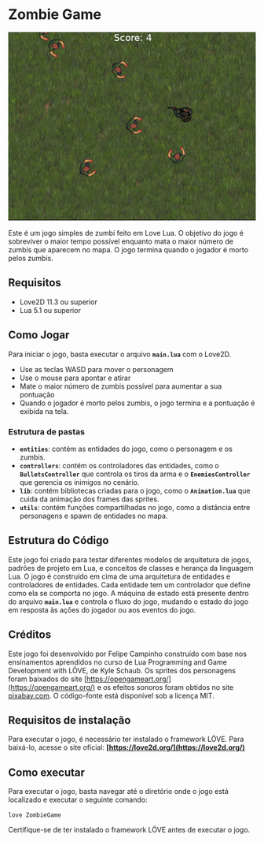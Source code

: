 # Zombie Game

![Imagem do Zombie Game](./image.png)

Este é um jogo simples de zumbi feito em Love Lua. O objetivo do jogo é sobreviver o maior tempo possível enquanto mata o maior número de zumbis que aparecem no mapa. O jogo termina quando o jogador é morto pelos zumbis.

## **Requisitos**

- Love2D 11.3 ou superior
- Lua 5.1 ou superior

## **Como Jogar**

Para iniciar o jogo, basta executar o arquivo **`main.lua`** com o Love2D.

- Use as teclas WASD para mover o personagem
- Use o mouse para apontar e atirar
- Mate o maior número de zumbis possível para aumentar a sua pontuação
- Quando o jogador é morto pelos zumbis, o jogo termina e a pontuação é exibida na tela.

### **Estrutura de pastas**

- **`entities`**: contém as entidades do jogo, como o personagem e os zumbis.
- **`controllers`**: contém os controladores das entidades, como o **`BulletsController`** que controla os tiros da arma e o **`EnemiesController`** que gerencia os inimigos no cenário.
- **`lib`**: contém bibliotecas criadas para o jogo, como o **`Animation.lua`** que cuida da animação dos frames das sprites.
- **`utils`**: contém funções compartilhadas no jogo, como a distância entre personagens e spawn de entidades no mapa.

## **Estrutura do Código**

Este jogo foi criado para testar diferentes modelos de arquitetura de jogos, padrões de projeto em Lua, e conceitos de classes e herança da linguagem Lua. O jogo é construído em cima de uma arquitetura de entidades e controladores de entidades. Cada entidade tem um controlador que define como ela se comporta no jogo. A máquina de estado está presente dentro do arquivo **`main.lua`** e controla o fluxo do jogo, mudando o estado do jogo em resposta às ações do jogador ou aos eventos do jogo.

## **Créditos**

Este jogo foi desenvolvido por Felipe Campinho construído com base nos ensinamentos aprendidos no curso de Lua Programming and Game Development with LÖVE, de Kyle Schaub. Os sprites dos personagens foram baixados do site [https://opengameart.org/](https://opengameart.org/) e os efeitos sonoros foram obtidos no site [pixabay.com](https://pixabay.com/). O código-fonte está disponível sob a licença MIT.

## **Requisitos de instalação**

Para executar o jogo, é necessário ter instalado o framework LÖVE. Para baixá-lo, acesse o site oficial: **[https://love2d.org/](https://love2d.org/)**

## **Como executar**

Para executar o jogo, basta navegar até o diretório onde o jogo está localizado e executar o seguinte comando:

```
love ZombieGame
```

Certifique-se de ter instalado o framework LÖVE antes de executar o jogo.